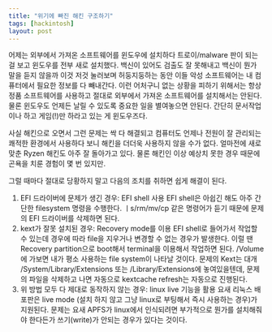 ```yaml
---
title: "위기에 빠진 해킨 구조하기"
tags: [hackintosh]
layout: post
---
```


어제는 외부에서 가져온 소프트웨어를 윈도우에 설치하다 트로이/malware 판이 되는 걸 보고 윈도우를 전부 새로 설치했다. 백신이 있어도 검출도 잘 못해내고 백신이 뭔가 말을 듣지 않을까 이것 저것 눌러보며 허둥지둥하는 동안 이들 악성 소프트웨어는 내 컴퓨터에서 필요한 정보를 다 빼내간다. 이런 어처구니 없는 상황을 피하기 위해서는 항상 정품 소프트웨어를 사용하고 절대로 외부에서 가져온 소프트웨어를 설치해서는 안된다. 물론 윈도우도 언제든 날릴 수 있도록 중요한 일을 별여놓으면 안된다. 간단히 문서작업이나 하고 게임(!)만 하라고 있는 게 윈도우즈다.

사실 해킨으로 오면서 그런 문제는 싹 다 해결되고 컴퓨터도 언제나 전원이 잘 관리되는 쾌적한 환경에서 사용하다 보니 해킨을 더더욱 사용하지 않을 수가 없다. 얼마전에 새로 맞춘 Ryzen 해킨도 아주 잘 돌아가고 있다. 물론 해킨인 이상 예상치 못한 경우 때문에 곤욕을 치룬 경험이 몇 번 있지만.

그럴 때마다 절대로 당황하지 말고 다음의 조치를 취하면 쉽게 해결이 된다.

1) EFI 드라이버에 문제가 생긴 경우: EFI shell 사용
   EFI shell은 아쉽긴 해도 아주 간단한 filesystem 명령을 수행한다. ㅣs/rm/mv/cp 같은 명령어가 듣기 때문에 문제의 EFI 드라이버를 삭제하면 된다.
2) kext가 잘못 설치된 경우: Recovery mode를 이용
   EFI shell로 들어가서 작업할 수 있는데 경우에 따라 file을 지우거나 변경할 수 없는 경우가 발생한다. 이럴 땐 Recovery partition으로 boot해서 terminal을 이용해서 작업하면 된다. /Volume에 가보면 내가 평소 사용하는 file system이 나타날 것이다. 문제의 Kext는 대개 /System/Library/Extensions 또는 /Library/Extensions에 놓여있을텐데, 문제의 파일을 삭제하고 나면 자동으로 kextcache refresh는 자동으로 진행된다.
3) 위 방법 모두 다 제대로 동작하지 않는 경우: linux live 기능을 활용
   요새 리눅스 배포판은 live mode (설치 하지 않고 그냥 linux로 부팅해서 즉시 사용하는 경우)가 지원된다. 문제는 요새 APFS가 linux에서 인식되려면 부가적으로 뭔가를 설치해줘야 한다든가 쓰기(write)가 안되는 경우가 있다는 것이다. 

